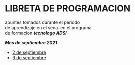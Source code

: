 # LIBRETA DE PROGRAMACION<br>

apuntes tomados durante el periodo<br>
de aprendizaje en el sena. en el programa<br>
 de formacion ***tecnologo ADSI***


***Mes de septiembre 2021***

- [2 de septiembre](septiembre-2021/2-septiembre-2021.md)
- [9 de septiembre](septiembre-2021/9-septiembre-2021.md)
